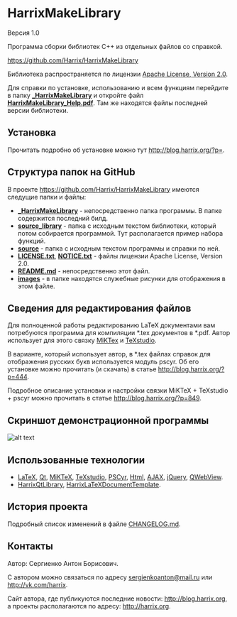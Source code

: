 HarrixMakeLibrary
=================

Версия 1.0

Программа сборки библиотек C++ из отдельных файлов со справкой.

https://github.com/Harrix/HarrixMakeLibrary

Библиотека распространяется по лицензии [Apache License, Version 2.0](../master/LICENSE.txt).

Для справки по установке, использованию и всем функциям перейдите в папку [**_HarrixMakeLibrary**](../master/_HarrixMakeLibrary) и откройте файл [**HarrixMakeLibrary_Help.pdf**](../master/_library/HarrixMakeLibrary_Help.pdf). Там же находятся файлы последней версии библиотеки.

Установка
---------

Прочитать подробно об установке можно тут http://blog.harrix.org/?p=.

Структура папок на GitHub
-------------------------

В проекте https://github.com/Harrix/HarrixMakeLibrary имеются следущие папки и файлы:

 * [**_HarrixMakeLibrary**](../master/_HarrixMakeLibrary) - непосредственно папка программы. В папке содержится последний билд.
 * [**source_library**](../master/source_library) - папка с исходным текстом библиотеки, который потом собирается программой. Тут располагается пример набора функций.
 * [**source**](../master/source_make) - папка с исходным текстом программы и справки по ней.
 * [**LICENSE.txt**](../master/LICENSE.txt), [**NOTICE.txt**](../master/NOTICE.txt) - файлы лицензии Apache License, Version 2.0.
 * [**README.md**](../master/README.md) - непосредственно этот файл.
 * [**images**](../master/images) - в папке находятся служебные рисунки для отображения в этом файле.
 
Сведения для редактирования файлов
----------------------------------

Для полноценной работы редактированию LaTeX документами вам потребуются программа для компиляции \*.tex документов в \*.pdf. Автор использует для этого связку [MiKTex](http://www.miktex.org/) и [TeXstudio](http://texstudio.sourceforge.net/). 

В варианте, который использует автор, в \*.tex файлах справок для отображения русских букв используется модуль pscyr. Об его установке можно прочитать (и скачать) в статье http://blog.harrix.org/?p=444.

Подробное описание установки и настройки связки MiKTeX + TeXstudio + pscyr можно прочитать в статье http://blog.harrix.org/?p=849.

Скриншот демонстрационной программы
------------------------------------

![alt text](../master/images/demo.png "Пример работы программы демонстрации")

Использованные технологии
-------------------------

- [LaTeX](http://ru.wikipedia.org/wiki/LaTeX), [Qt](http://qt-project.org/), [MiKTeX](http://miktex.org/), [TeXstudio](http://texstudio.sourceforge.net/), [PSCyr](http://blog.harrix.org/?p=444), [Html](http://ru.wikipedia.org/wiki/HTML), [AJAX](http://ru.wikipedia.org/wiki/AJAX), [jQuery](http://jquery.com/), [QWebView](http://qt-project.org/doc/qt-5/qwebview.html).
- [HarrixQtLibrary](https://github.com/Harrix/HarrixQtLibrary), [HarrixLaTeXDocumentTemplate](https://github.com/Harrix/HarrixLaTeXDocumentTemplate).
 
История проекта
---------------

Подробный список изменений в файле [CHANGELOG.md](../master/CHANGELOG.md).

Контакты
--------

Автор: Сергиенко Антон Борисович.

С автором можно связаться по адресу sergienkoanton@mail.ru или  http://vk.com/harrix.

Сайт автора, где публикуются последние новости: http://blog.harrix.org, а проекты располагаются по адресу: http://harrix.org.
